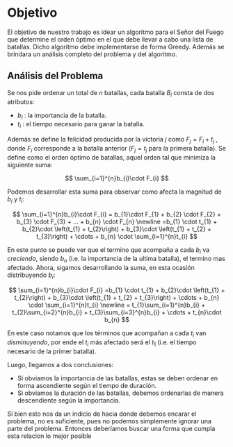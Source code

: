 # Objetivo

El objetivo de nuestro trabajo es idear un algoritmo para el Señor del Fuego que determine el orden óptimo en el que debe llevar a cabo una lista de batallas. Dicho algoritmo debe implementarse de forma Greedy. Además se brindara un análisis completo del problema y del algoritmo.

## Análisis del Problema

Se nos pide ordenar un total de $n$ batallas,  cada batalla $B_{i}$ consta de dos atributos:
- $b_{i}$ : la importancia de la batalla. 
- $t_{i}$ : el tiempo necesario para ganar la batalla. 

Además se define la felicidad producida por la victoria ${j}$ como $F_{j} = F_{i} + t_{j}$ , donde $F_{i}$ corresponde a la batalla anterior ($F_{j} = t_{j}$ para la primera batalla).
Se define como el orden óptimo de batallas, aquel orden tal que minimiza la siguiente suma:

$$
 \sum_{i=1}^{n}b_{i}\cdot F_{i}
$$

Podemos desarrollar esta suma para observar como afecta la magnitud de $b_{i}$ y $t_{i}$:

$$
\sum_{i=1}^{n}b_{i}\cdot F_{i} = b_{1}\cdot F_{1} + b_{2} \cdot F_{2} + b_{3} \cdot F_{3} + ... + b_{n} \cdot F_{n} \newline
=b_{1} \cdot t_{1} + b_{2}\cdot \left(t_{1} + t_{2}\right) + b_{3}\cdot \left(t_{1} + t_{2} + t_{3}\right) + \cdots + b_{n} \cdot \sum_{i=1}^{n}t_{i}
$$

En este punto se puede ver que el termino que acompaña a cada $b_{i}$ va *creciendo*, siendo $b_{n}$ (i.e. la importancia de la ultima batalla), el termino mas afectado. 
Ahora, sigamos desarrollando la suma, en esta ocasión distribuyendo $b_{i}$:

$$
\sum_{i=1}^{n}b_{i}\cdot F_{i} =b_{1} \cdot t_{1} + b_{2}\cdot \left(t_{1} + t_{2}\right) + b_{3}\cdot \left(t_{1} + t_{2} + t_{3}\right) + \cdots + b_{n} \cdot \sum_{i=1}^{n}t_{i} \newline
= t_{1}\sum_{i=1}^{n}b_{i} + t_{2}\sum_{i=2}^{n}b_{i} + t_{3}\sum_{i=3}^{n}b_{i} + \cdots + t_{n}\cdot b_{n}
$$

En este caso notamos que los términos que acompañan a cada $t_{i}$ van *disminuyendo*, por ende el $t_{i}$ más afectado será el $t_{1}$ (i.e. el tiempo necesario de la primer batalla). 

Luego, llegamos a dos conclusiones:
- Si obviamos la importancia de las batallas, estas se deben ordenar en forma ascendiente según el tiempo de duración. 
- Si obviamos la duración de las batallas, debemos ordenarlas de manera descendiente según la importancia.

Si bien esto nos da un indicio de hacia donde debemos encarar el problema, no es suficiente, pues no podemos simplemente ignorar una parte del problema. Entonces deberíamos buscar una forma que cumpla esta relacion lo mejor posible
